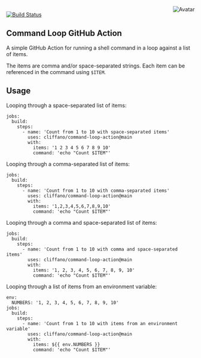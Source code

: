 <img align="right" src="https://raw.github.com/cliffano/command-loop-action/master/avatar.jpg" alt="Avatar"/>

[![Build Status](https://github.com/cliffano/command-loop-action/workflows/CI/badge.svg)](https://github.com/cliffano/command-loop-action/actions?query=workflow%3ACI)
<br/>

Command Loop GitHub Action
--------------------------

A simple GitHub Action for running a shell command in a loop against a list of items.

The items are comma and/or space-separated strings. Each item can be referenced in the command using `$ITEM`.

Usage
-----

Looping through a space-separated list of items:

    jobs:
      build:
        steps:
          - name: 'Count from 1 to 10 with space-separated items'
            uses: cliffano/command-loop-action@main
            with:
              items: '1 2 3 4 5 6 7 8 9 10'
              command: 'echo "Count $ITEM"'

Looping through a comma-separated list of items:

    jobs:
      build:
        steps:
          - name: 'Count from 1 to 10 with comma-separated items'
            uses: cliffano/command-loop-action@main
            with:
              items: '1,2,3,4,5,6,7,8,9,10'
              command: 'echo "Count $ITEM"'

Looping through a comma and space-separated list of items:

    jobs:
      build:
        steps:
          - name: 'Count from 1 to 10 with comma and space-separated items'
            uses: cliffano/command-loop-action@main
            with:
              items: '1, 2, 3, 4, 5, 6, 7, 8, 9, 10'
              command: 'echo "Count $ITEM"'

Looping through a list of items from an environment variable:

    env:
      NUMBERS: '1, 2, 3, 4, 5, 6, 7, 8, 9, 10'
    jobs:
      build:
        steps:
          - name: 'Count from 1 to 10 with items from an environment variable'
            uses: cliffano/command-loop-action@main
            with:
              items: ${{ env.NUMBERS }}
              command: 'echo "Count $ITEM"'
